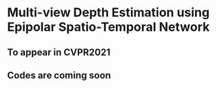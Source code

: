 # Multi-view Depth Estimation using Epipolar Spatio-Temporal Network
## To appear in CVPR2021
## Codes are coming soon
